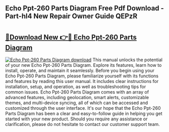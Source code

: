 ## Echo Ppt-260 Parts Diagram Free Pdf Download - Part-hl4 New Repair Owner Guide QEPzR

# <h2><a href="http://dfn7ii.blite.top/?on=Echo+Ppt-260+Parts+Diagram">🔗Download New 👉🔴 Echo Ppt-260 Parts Diagram</a></h2>

[![Echo Ppt-260 Parts Diagram download](https://i.imgur.com/lujVjoI.png)](http://dfn7ii.blite.top/?on=Echo+Ppt-260+Parts+Diagram)
This manual unlocks the potential of your new Echo Ppt-260 Parts Diagram. Explore its features, learn how to install, operate, and maintain it seamlessly. Before you begin using your Echo Ppt-260 Parts Diagram, please familiarize yourself with its functions and features by reading this user manual. It includes clear instructions for installation, setup, and operation, as well as troubleshooting tips for common issues. Echo Ppt-260 Parts Diagram comes with an array of advanced features, including geolocation, smart alerts, customizable themes, and multi-device syncing, all of which can be accessed and customized through the user interface. It's our hope that the Echo Ppt-260 Parts Diagram has been a clear and easy-to-follow guide in helping you get started with your new product. Should you require any assistance or clarification, please do not hesitate to contact our customer support team.
